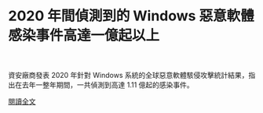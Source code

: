 # 2020 年間偵測到的 Windows 惡意軟體感染事件高達一億起以上

<!--more-->
<!--103-->
<br><br/>
資安廠商發表 2020 年針對 Windows 系統的全球惡意軟體駭侵攻擊統計結果，指出在去年一整年期間，一共偵測到高達 1.11 億起的感染事件。

[閱讀全文](https://www.twcert.org.tw/tw/cp-104-4507-7aa3f-1.html)


